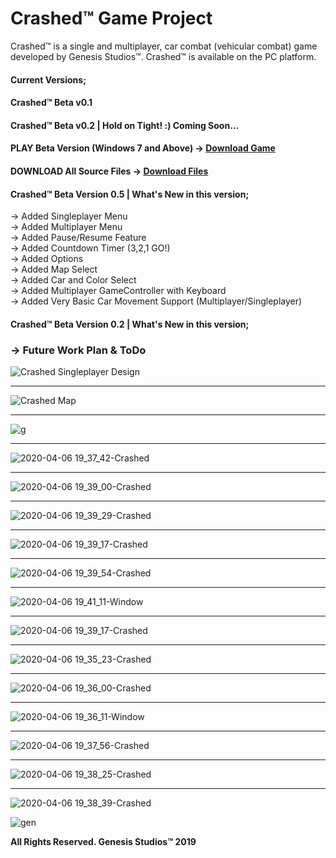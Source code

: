 # Crashed™ Game Project
Crashed™ is a single and multiplayer, car combat (vehicular combat) game developed by Genesis Studios™. Crashed™ is available on the PC platform.

#### Current Versions;

#### Crashed™ Beta v0.1
#### Crashed™ Beta v0.2 | Hold on Tight! :) Coming Soon...

#### PLAY Beta Version (Windows 7 and Above) -> [Download Game](https://drive.google.com/open?id=1CvJZsg_lb7iLhc8i3A-Swft5cFjbzb3F)
#### DOWNLOAD All Source Files -> [Download Files](https://drive.google.com/file/d/1bDlqTDeDQaHALdJPGu1PyQO0S_3qowAi/view?usp=sharing)

#### Crashed™ Beta Version 0.5 | What's New in this version;
-> Added Singleplayer Menu<br>
-> Added Multiplayer Menu<br>
-> Added Pause/Resume Feature<br>
-> Added Countdown Timer (3,2,1 GO!)<br>
-> Added Options<br>
-> Added Map Select<br>
-> Added Car and Color Select<br>
-> Added Multiplayer GameController with Keyboard<br>
-> Added Very Basic Car Movement Support (Multiplayer/Singleplayer)<br>
#### Crashed™ Beta Version 0.2 | What's New in this version;


### -> Future Work Plan & ToDo
![Crashed Singleplayer Design](https://user-images.githubusercontent.com/36234545/78605552-6f719980-7864-11ea-8ef0-74b40b635118.png)
***
![Crashed Map](https://user-images.githubusercontent.com/36234545/78606250-adbb8880-7865-11ea-98ba-5632e4bb660a.png)
***

![g](https://user-images.githubusercontent.com/36234545/72346671-7bc3db80-36e7-11ea-8850-61617f452206.png)
***
![2020-04-06 19_37_42-Crashed](https://user-images.githubusercontent.com/36234545/78602970-fd975100-785f-11ea-8336-13fa0efdfd4c.png)
***
![2020-04-06 19_39_00-Crashed](https://user-images.githubusercontent.com/36234545/78602930-f112f880-785f-11ea-9dc9-8400f6018fcb.png)
***
![2020-04-06 19_39_29-Crashed](https://user-images.githubusercontent.com/36234545/78602942-f53f1600-785f-11ea-8dd1-86a42c319c54.png)
***
![2020-04-06 19_39_17-Crashed](https://user-images.githubusercontent.com/36234545/78602937-f2dcbc00-785f-11ea-8ce0-b206c5ce1ae1.png)
***
![2020-04-06 19_39_54-Crashed](https://user-images.githubusercontent.com/36234545/78602947-f708d980-785f-11ea-8321-0f9a5ca28845.png)
***
![2020-04-06 19_41_11-Window](https://user-images.githubusercontent.com/36234545/78602953-f8d29d00-785f-11ea-952e-0ebf6333db4d.png)
***
![2020-04-06 19_39_17-Crashed](https://user-images.githubusercontent.com/36234545/78602937-f2dcbc00-785f-11ea-8ce0-b206c5ce1ae1.png)
***
![2020-04-06 19_35_23-Crashed](https://user-images.githubusercontent.com/36234545/78602955-f96b3380-785f-11ea-86c6-7737fa4d441a.png)
***
![2020-04-06 19_36_00-Crashed](https://user-images.githubusercontent.com/36234545/78602959-fa9c6080-785f-11ea-98a1-240900bb9254.png)
***
![2020-04-06 19_36_11-Window](https://user-images.githubusercontent.com/36234545/78602966-fcfeba80-785f-11ea-8097-d4aef8c24efc.png)
***
![2020-04-06 19_37_56-Crashed](https://user-images.githubusercontent.com/36234545/78602976-ff611480-785f-11ea-9c12-74e79b3730c2.png)
***
![2020-04-06 19_38_25-Crashed](https://user-images.githubusercontent.com/36234545/78602983-01c36e80-7860-11ea-9825-f3013b2834b9.png)
***
![2020-04-06 19_38_39-Crashed](https://user-images.githubusercontent.com/36234545/78602986-02f49b80-7860-11ea-8be8-127caac332b3.png)


![gen](https://user-images.githubusercontent.com/36234545/67634304-16700380-f8cb-11e9-9dd1-dcffb684a561.png)

**All Rights Reserved. Genesis Studios™ 2019**
